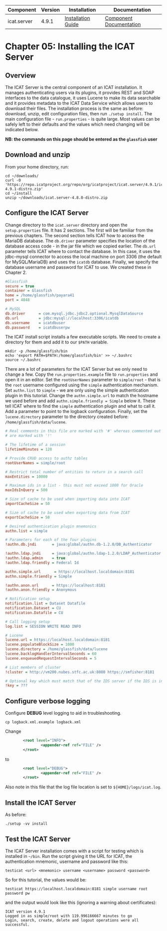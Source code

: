 | Component   | Version | Installation                                                                                | Documentation |
| ---------   | ------- | ------------                                                                                | ------------- |
| icat.server | 4.9.1   | [Installation Guide](https://repo.icatproject.org/site/icat/server/4.9.1/installation.html) | [Component Documentation](https://icatproject.org/user-documentation/icat-server/) |

Chapter 05: Installing the ICAT Server
=====================================

Overview
--------
The ICAT Server is the central component of an ICAT installation. It manages authenticating users via its plugins, it provides REST and SOAP interfaces to the data catalogue, it uses Lucene to make its data searchable and it provides metadata to the ICAT Data Service which allows users to download their files. The installation process is the same as before: download, unzip, edit configuration files, then run `./setup install`. The main configuration file - `run.properties` - is quite large. Most values can be safely left to their defaults and the values which need changing will be indicated below.

**NB: the commands on this page should be entered as the `glassfish` user**

Download and unzip
------------------
From your home directory, run:
```Shell
cd ~/downloads/
curl -O 'https://repo.icatproject.org/repo/org/icatproject/icat.server/4.9.1/icat.server-4.9.1-distro.zip'
cd ~/install
unzip ~/downloads/icat.server-4.8.0-distro.zip
```

Configure the ICAT Server
-------------------------

Change directory to the `icat.server` directory and open the `setup.properties` file. It has 2 sections. The first will be familiar from the previous chapters. The second section tells ICAT how to access the MariaDB database. The `db.driver` parameter specifies the location of the database access code - in the jar file which we copied earlier. The `db.url` parameter tells ICAT where to contact the database. In this case, it uses the jdbc-mysql connector to access the local machine on port 3306 (the default for MySQL/MariaDB) and uses the `icatdb` database. Finally, we specify the database username and password for ICAT to use. We created these in Chapter 2.
```INI
#Glassfish
secure = true
container = Glassfish
home = /home/glassfish/payara41
port = 4848

# MySQL
db.driver      = com.mysql.jdbc.jdbc2.optional.MysqlDataSource
db.url         = jdbc:mysql://localhost:3306/icatdb
db.username    = icatdbuser
db.password    = icatdbuserpw
```

The ICAT install script installs a few executable scripts. We need to create a directory for them and add it to our `$PATH` variable.
```Shell
mkdir -p /home/glassfish/bin
echo 'export PATH=$PATH:/home/glassfish/bin' >> ~/.bashrc
source ~/.bashrc
```

There are a lot of parameters for the ICAT Server but we only need to change a few. Copy the `run.properties.example` file to `run.properties` and open it in an editor. Set the `rootUserNames` parameter to `simple/root` - that is the `root` username configured using the `simple` authentication mechanism. Set `authn.list` to `simple` - we are only using the simple authentication plugin in this tutorial. Change the `authn.simple.url` to match the hostname we used before and add `authn.simple.friendly = Simple` below it. These tell ICAT where to find the `simple` authentication plugin and what to call it. Add a parameter to point to the logback configuration. Finally, set the `lucene.directory` parameter to the directory created before: `/home/glassfish/data/lucene`.
```INI
# Real comments in this file are marked with '#' whereas commented out lines
# are marked with '!'

# The lifetime of a session
lifetimeMinutes = 120

# Provide CRUD access to authz tables
rootUserNames = simple/root

# Restrict total number of entities to return in a search call
maxEntities = 10000

# Maximum ids in a list - this must not exceed 1000 for Oracle
maxIdsInQuery = 500

# Size of cache to be used when importing data into ICAT
importCacheSize = 50

# Size of cache to be used when exporting data from ICAT
exportCacheSize = 50

# Desired authentication plugin mnemonics
authn.list = simple

# Parameters for each of the four plugins
!authn.db.jndi       = java:global/authn.db-1.2.0/DB_Authenticator

!authn.ldap.jndi     = java:global/authn.ldap-1.2.0/LDAP_Authenticator
!authn.ldap.admin    = true
!authn.ldap.friendly = Federal Id

authn.simple.url      = https://localhost.localdomain:8181
authn.simple.friendly = Simple

!authn.anon.url      = https://localhost:8181
!authn.anon.friendly = Anonymous

# Notification setup
notification.list = Dataset Datafile
notification.Dataset = CU
notification.Datafile = CU

# Call logging setup
log.list = SESSION WRITE READ INFO

# Lucene
lucene.url = https://localhost.localdomain:8181
lucene.populateBlockSize = 1000
lucene.directory = /home/glassfish/data/lucene
lucene.backlogHandlerIntervalSeconds = 60
lucene.enqueuedRequestIntervalSeconds = 5

# List members of cluster
!cluster = http://vm200.nubes.stfc.ac.uk:8080 https://smfisher:8181

# Optional key which must match that of the IDS server if the IDS is in use and has a key for digest protection of Datafile.location
!key = ???
```

Configure verbose logging
-------------------------

Configure **DEBUG** level logging to aid in troubleshooting.


```Shell
cp logback.xml.example logback.xml
```

Change

```XML
        <root level="INFO">
                <appender-ref ref="FILE" />
        </root>
```
to
```XML
        <root level="DEBUG">
                <appender-ref ref="FILE" />
        </root>
```

Also note in this file that the log file location is set to `${HOME}/logs/icat.log`.

Install the ICAT Server
-----------------------
As before:
```Shell
./setup -vv install
```

Test the ICAT Server
--------------------

The ICAT Server installation comes with a script for testing which is installed in `~/bin`. Run the script giving it the URL for ICAT, the authentication mnemonic, username and password like this:

```Shell
testicat <url> <mnemonic> username <username> password <password>
```

So for this tutorial, the values would be:
```Shell
testicat https://localhost.localdomain:8181 simple username root password pw
```
and the output would look like this (ignoring a warning about certificates):
```Shell
ICAT version 4.9.1
Logged in as simple/root with 119.996166667 minutes to go
Login, search, create, delete and logout operations were all successful.
```
